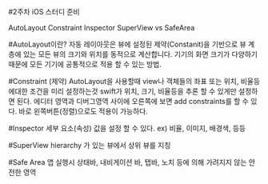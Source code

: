 #2주차 iOS 스터디 준비

AutoLayout
Constraint
Inspector
SuperView vs SafeArea

#AutoLayout이란?
자동 레이아웃은 뷰에 설정된 제약(Constanit)을 기반으로 뷰 계층에 있는 모든 뷰의 크기와 위치를 동적으로 계산합니다.
기기의 화면 크기가 다양하기 때문에 모든 기기에 공통적으로 적용 할 수 있는 방법.

#Constraint (제약)
AutoLayout을 사용할때 view나 객체들의 좌표 또는 위치, 비율등에대한 조건을 미리 설정하는것
swift가 위치, 크기, 비율등을 추론 할 수 있게만 설정하면 된다.
에디터 영역과 디버그영역 사이에 오른쪽에 보면 add constraints를 할 수 있다.
바로 왼쪽버튼(정렬)으로도 적용이 가능하다.

#Inspector
세부 요소(속성) 값을 설정 할 수 있다.
ex) 비율, 이미지, 배경색, 등등

#SuperView
hierarchy 가 있는 뷰에서 상위 뷰를 지칭

#Safe Area
앱 실행시 상태바, 내비게이션 바, 탭바, 노치 등에 의해 가려지지 않는 안전한 영역
